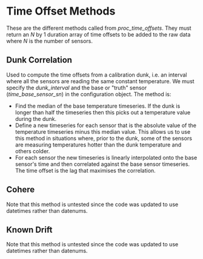 # Time Offset Methods #

These are the different methods called from *proc_time_offsets*. They must return an $N$ by 1 duration array of time offsets to be added to the raw data where $N$ is the number of sensors.

## Dunk Correlation ##

Used to compute the time offsets from a calibration dunk, i.e. an interval where all the sensors are reading the same constant temperature. We must specify the *dunk_interval* and the base or "truth" sensor (*time_base_sensor_sn*) in the configuration object. The method is:
-   Find the median of the base temperature timeseries. If the dunk is longer than half the timeseries then this picks out a temperature value during the dunk.
-   Define a new timeseries for each sensor that is the absolute value of the temperature timeseries minus this median value. This allows us to use this method in situations where, prior to the dunk, some of the sensors are measuring temperatures hotter than the dunk temperature and others colder.
-   For each sensor the new timeseries is linearly interpolated onto the base sensor's time and then correlated against the base sensor timeseries. The time offset is the lag that maximises the correlation.

## Cohere ##

Note that this method is untested since the code was updated to use datetimes rather than datenums.

## Known Drift ##

Note that this method is untested since the code was updated to use datetimes rather than datenums.